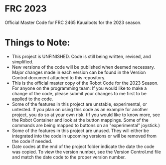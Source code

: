 # FRC 2023
 Official Master Code for FRC 2465 Kauaibots for the 2023 season.

# Things to Note:
- This project is UNFINISHED. Code is still being written, revised, and simplified. 
- New versions of the code will be published when deemed necessary. Major changes made in each version can be found
in the Version Control document attached to this repository.
- This is the official master copy of the Robot Code for the 2023 Season. For anyone on the programming team: If you
would like to make a change of the code, please submit your changes to me first to be applied to the code. 
- Some of the features in this project are unstable, experimental, or untested. If you plan on using this code as an 
example for another project, you do so at your own risk. (If you would like to know more, see the Robot Container
and look at the button mappings. Some of the commands are being mapped to buttons on an "experimental" joystick.)
- Some of the features in this project are unused. They will either be integrated into the code in upcoming versions
or will be removed from the code if needed.
- Date codes at the end of the project folder indicate the date the code was copied. To view the version number,
see the Version Control.md file and match the date code to the proper version number.
